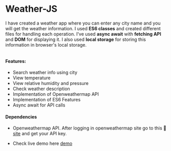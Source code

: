 # Weather-JS

I have created a weather app where you can enter any city name and you will get the weather information. I used **ES6 classes** and created different files for handling each operation. I've used **async await** with **fetching API** and **DOM** for displaying it. I also used **local storage** for storing this information in browser's local storage.

![]()
 
####  Features:
- Search weather info using city
- View temperature
- View relative humidity and pressure
- Check weather description
- Implementation of Openweathermap API
- Implementation of ES6 Features
- Async await for API calls

#### Dependencies
- Openweathermap API. After logging in openweathermap site go to this 🔗 [site](https://openweathermap.org/api/) and get your API key.

- Check live demo here [demo](https://ayush7614.github.io/Weather/)
